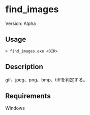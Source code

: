 # find_images 
Version: Alpha

## Usage
```
> find_images.exe <DIR>
```

## Description
gif、jpeg、png、bmp、tiffを判定する。

## Requirements
Windows
